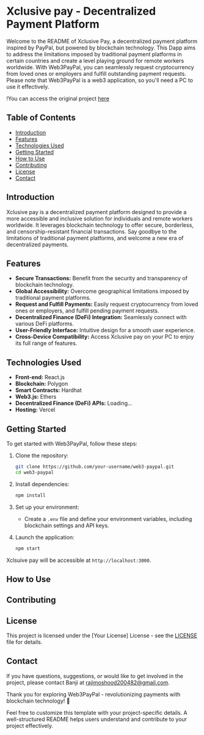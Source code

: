 # Xclusive pay - Decentralized Payment Platform

Welcome to the README of Xclusive Pay, a decentralized payment platform inspired by PayPal, but powered by blockchain technology. This Dapp aims to address the limitations imposed by traditional payment platforms in certain countries and create a level playing ground for remote workers worldwide. With Web3PayPal, you can seamlessly request cryptocurrency from loved ones or employers and fulfill outstanding payment requests. Please note that Web3PayPal is a web3 application, so you'll need a PC to use it effectively.

!You can access the original project [here](web3-paypal-frontend.vercel.app)

## Table of Contents
- [Introduction](#introduction)
- [Features](#features)
- [Technologies Used](#technologies-used)
- [Getting Started](#getting-started)
- [How to Use](#how-to-use)
- [Contributing](#contributing)
- [License](#license)
- [Contact](#contact)

## Introduction

Xclusive pay is a decentralized payment platform designed to provide a more accessible and inclusive solution for individuals and remote workers worldwide. It leverages blockchain technology to offer secure, borderless, and censorship-resistant financial transactions. Say goodbye to the limitations of traditional payment platforms, and welcome a new era of decentralized payments.

## Features

- **Secure Transactions:** Benefit from the security and transparency of blockchain technology.
- **Global Accessibility:** Overcome geographical limitations imposed by traditional payment platforms.
- **Request and Fulfill Payments:** Easily request cryptocurrency from loved ones or employers, and fulfill pending payment requests.
- **Decentralized Finance (DeFi) Integration:** Seamlessly connect with various DeFi platforms.
- **User-Friendly Interface:** Intuitive design for a smooth user experience.
- **Cross-Device Compatibility:** Access Xclusive pay on your PC to enjoy its full range of features.

## Technologies Used

- **Front-end:** React.js
- **Blockchain:** Polygon 
- **Smart Contracts:** Hardhat
- **Web3.js:** Ethers
- **Decentralized Finance (DeFi) APIs:** Loading...
- **Hosting:** Vercel

## Getting Started

To get started with Web3PayPal, follow these steps:

1. Clone the repository:
   ```bash
   git clone https://github.com/your-username/web3-paypal.git
   cd web3-paypal
   ```

2. Install dependencies:
   ```bash
   npm install
   ```

3. Set up your environment:
   - Create a `.env` file and define your environment variables, including blockchain settings and API keys.

4. Launch the application:
   ```bash
   npm start
   ```

Xclsuive pay will be accessible at `http://localhost:3000`.

## How to Use


## Contributing



## License

This project is licensed under the [Your License] License - see the [LICENSE](LICENSE) file for details.

## Contact

If you have questions, suggestions, or would like to get involved in the project, please contact Banji at rajimoshood200482@gmail.com.

Thank you for exploring Web3PayPal - revolutionizing payments with blockchain technology! 🚀


Feel free to customize this template with your project-specific details. A well-structured README helps users understand and contribute to your project effectively.
